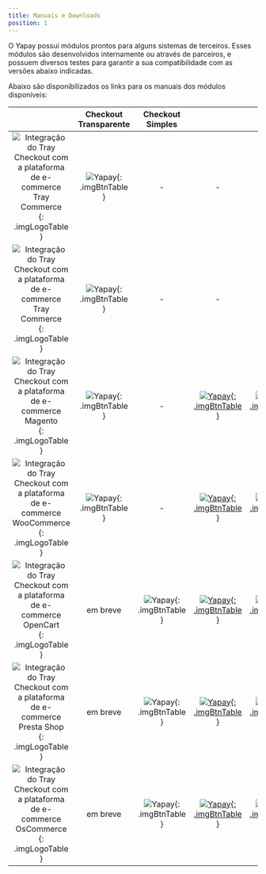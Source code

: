 ```yaml
---
title: Manuais e Downloads
position: 1
---
```


O Yapay possui módulos prontos para alguns sistemas de terceiros. Esses módulos são desenvolvidos internamente ou através de parceiros, e possuem diversos testes para garantir a sua compatibilidade com as versões abaixo indicadas.

Abaixo são disponibilizados os links para os manuais dos módulos disponíveis:


|            |   Checkout Transparente     |     Checkout Simples   |           |           |
|:----------:|:---------------------------:|:----------------------:|:---------:|:---------:|
| ![Integração do Tray Checkout com a plataforma de e-commerce Tray Commerce](https://images.tcdn.com.br/static_inst/tc/tray-cdn/uploads/traycommerce-platform-logo.svg){: .imgLogoTable } | ![Yapay](/images/checked-verde.svg){: .imgBtnTable } | - | - | - |
| ![Integração do Tray Checkout com a plataforma de e-commerce Tray Commerce](https://images.tcdn.com.br/static_inst/tc/tray-cdn/uploads/fbits-default-1.png){: .imgLogoTable } | ![Yapay](/images/checked-verde.svg){: .imgBtnTable } | - | - | - |
| ![Integração do Tray Checkout com a plataforma de e-commerce Magento](https://images.tcdn.com.br/static_inst/tc/tray-cdn/uploads/magento-platform-logo.svg){: .imgLogoTable } | ![Yapay](/images/checked-verde.svg){: .imgBtnTable } | - | [![Yapay](/images/download.svg){: .imgBtnTable }](/intermediador/modulos-integracao-intermediador/#magento) | [![Yapay](/images/manual.svg){: .imgBtnTable "}](http://integracao.traycheckout.com.br/documentacao/download/yapay/magento/Yapay_Intermediador.tgz) |
| ![Integração do Tray Checkout com a plataforma de e-commerce WooCommerce](https://images.tcdn.com.br/static_inst/tc/tray-cdn/uploads/woocommerce-platform-logo.png){: .imgLogoTable } | ![Yapay](/images/checked-verde.svg){: .imgBtnTable } | - | [![Yapay](/images/download.svg){: .imgBtnTable }](/intermediador/modulos-integracao-intermediador/#woocommerce) | [![Yapay](/images/manual.svg){: .imgBtnTable }](http://integracao.traycheckout.com.br/documentacao/download/yapay/woocommerce/woo-yapay.zip) |
| ![Integração do Tray Checkout com a plataforma de e-commerce OpenCart](https://images.tcdn.com.br/static_inst/tc/tray-cdn/uploads/opencart-platform-logo.svg){: .imgLogoTable } | em breve | ![Yapay](/images/checked-verde.svg){: .imgBtnTable } | [![Yapay](/images/download.svg){: .imgBtnTable }](/intermediador/modulos-integracao-intermediador/#opencart) | [![Yapay](/images/manual.svg){: .imgBtnTable }](http://integracao.traycheckout.com.br/documentacao/download/yapay/opencart/yapay_opencart_v2.1.zip) |
| ![Integração do Tray Checkout com a plataforma de e-commerce Presta Shop](https://images.tcdn.com.br/static_inst/tc/tray-cdn/uploads/prestashop-platform-logo.svg){: .imgLogoTable } | em breve | ![Yapay](/images/checked-verde.svg){: .imgBtnTable } | [![Yapay](/images/download.svg){: .imgBtnTable }](/intermediador/modulos-integracao-intermediador/#prestashop) | [![Yapay](/images/manual.svg){: .imgBtnTable }](http://integracao.traycheckout.com.br/documentacao/download/yapay/prestashop/yapay_prestashop.zip) |
| ![Integração do Tray Checkout com a plataforma de e-commerce OsCommerce](https://images.tcdn.com.br/static_inst/tc/tray-cdn/uploads/oscommerce-platform-logo.svg){: .imgLogoTable } | em breve | ![Yapay](/images/checked-verde.svg){: .imgBtnTable } | [![Yapay](/images/download.svg){: .imgBtnTable }](/intermediador/modulos-integracao-intermediador/#oscommerce) | [![Yapay](/images/manual.svg){: .imgBtnTable }](http://integracao.traycheckout.com.br/documentacao/download/yapay/oscommerce/yapayintermediador_oscommerce.zip) |

